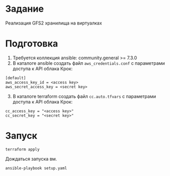 # Задание
Реализация GFS2 хранилища на виртуалках

# Подготовка
1. Требуется коллекция ansible: community.general >= 7.3.0
2. В каталоге ansible создать файл ```aws_credentials.conf``` с параметрами доступа к API облака Крок:
```
[default]
aws_access_key_id = <access key>
aws_secret_access_key = <secret key>
```
3. В каталоге terraform создать файл ```cc.auto.tfvars``` с параметрами доступа к API облака Крок:
```
cc_access_key = "<access key>"
cc_secret_key = "<secret key>"
```
# Запуск
```terraform apply```

Дождаться запуска вм.

```ansible-playbook setup.yaml```
